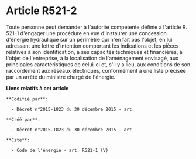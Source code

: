 # Article R521-2

Toute personne peut demander à l'autorité compétente définie à l'article R. 521-1 d'engager une procédure en vue d'instaurer
une concession d'énergie hydraulique sur un périmètre qui n'en fait pas l'objet, en lui adressant une lettre d'intention
comportant les indications et les pièces relatives à son identification, à ses capacités techniques et financières, à l'objet
de l'entreprise, à la localisation de l'aménagement envisagé, aux principales caractéristiques de celui-ci et, s'il y a lieu,
aux conditions de son raccordement aux réseaux électriques, conformément à une liste précisée par un arrêté du ministre
chargé de l'énergie.

**Liens relatifs à cet article**

	**Codifié par**:

	  - Décret n°2015-1823 du 30 décembre 2015 - art.

	**Créé par**:

	  - Décret n°2015-1823 du 30 décembre 2015 - art.

	**Cite**:

	  - Code de l'énergie - art. R521-1 (V)
